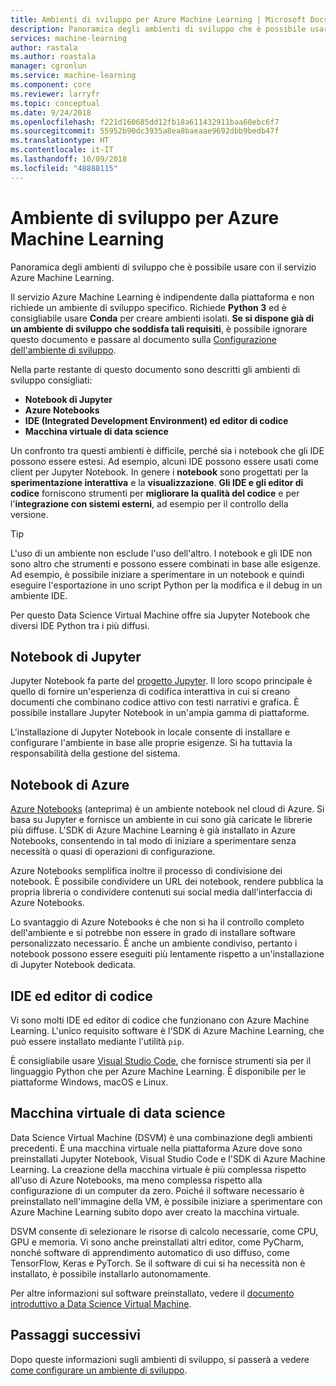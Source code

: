 ```yaml
---
title: Ambienti di sviluppo per Azure Machine Learning | Microsoft Docs
description: Panoramica degli ambienti di sviluppo che è possibile usare con il servizio Azure Machine Learning. Python 3 è l'unico requisito per l'ambiente di sviluppo, ma è consigliabile usare anche ambienti Conda. Come strumenti di sviluppo si consigliano Jupyter Notebook, Azure Notebooks e IDE/editor di codice.
services: machine-learning
author: rastala
ms.author: roastala
manager: cgronlun
ms.service: machine-learning
ms.component: core
ms.reviewer: larryfr
ms.topic: conceptual
ms.date: 9/24/2018
ms.openlocfilehash: f221d160685dd12fb18a611432911baa60ebc6f7
ms.sourcegitcommit: 55952b90dc3935a8ea8baeaae9692dbb9bedb47f
ms.translationtype: HT
ms.contentlocale: it-IT
ms.lasthandoff: 10/09/2018
ms.locfileid: "48888115"
---
```

# <a name="development-environment-for-azure-machine-learning"></a>Ambiente di sviluppo per Azure Machine Learning 

Panoramica degli ambienti di sviluppo che è possibile usare con il servizio Azure Machine Learning. 

Il servizio Azure Machine Learning è indipendente dalla piattaforma e non richiede un ambiente di sviluppo specifico. Richiede __Python 3__ ed è consigliabile usare __Conda__ per creare ambienti isolati. __Se si dispone già di un ambiente di sviluppo che soddisfa tali requisiti__, è possibile ignorare questo documento e passare al documento sulla [Configurazione dell'ambiente di sviluppo](how-to-configure-environment.md).

Nella parte restante di questo documento sono descritti gli ambienti di sviluppo consigliati:

* __Notebook di Jupyter__
* __Azure Notebooks__
* __IDE (Integrated Development Environment) ed editor di codice__
* __Macchina virtuale di data science__

Un confronto tra questi ambienti è difficile, perché sia i notebook che gli IDE possono essere estesi. Ad esempio, alcuni IDE possono essere usati come client per Jupyter Notebook. In genere i __notebook__ sono progettati per la __sperimentazione interattiva__ e la __visualizzazione__. __Gli IDE e gli editor di codice__ forniscono strumenti per __migliorare la qualità del codice__ e per l'__integrazione con sistemi esterni__, ad esempio per il controllo della versione.

> [!TIP]
> L'uso di un ambiente non esclude l'uso dell'altro. I notebook e gli IDE non sono altro che strumenti e possono essere combinati in base alle esigenze. Ad esempio, è possibile iniziare a sperimentare in un notebook e quindi eseguire l'esportazione in uno script Python per la modifica e il debug in un ambiente IDE.
>
> Per questo Data Science Virtual Machine offre sia Jupyter Notebook che diversi IDE Python tra i più diffusi.

## <a name="jupyter-notebooks"></a>Notebook di Jupyter

Jupyter Notebook fa parte del [progetto Jupyter](https://jupyter.org/). Il loro scopo principale è quello di fornire un'esperienza di codifica interattiva in cui si creano documenti che combinano codice attivo con testi narrativi e grafica. È possibile installare Jupyter Notebook in un'ampia gamma di piattaforme.

L'installazione di Jupyter Notebook in locale consente di installare e configurare l'ambiente in base alle proprie esigenze. Si ha tuttavia la responsabilità della gestione del sistema.

## <a name="azure-notebooks"></a>Notebook di Azure

[Azure Notebooks](https://notebooks.azure.com) (anteprima) è un ambiente notebook nel cloud di Azure. Si basa su Jupyter e fornisce un ambiente in cui sono già caricate le librerie più diffuse. L'SDK di Azure Machine Learning è già installato in Azure Notebooks, consentendo in tal modo di iniziare a sperimentare senza necessità o quasi di operazioni di configurazione.

Azure Notebooks semplifica inoltre il processo di condivisione dei notebook. È possibile condividere un URL dei notebook, rendere pubblica la propria libreria o condividere contenuti sui social media dall'interfaccia di Azure Notebooks.

Lo svantaggio di Azure Notebooks è che non si ha il controllo completo dell'ambiente e si potrebbe non essere in grado di installare software personalizzato necessario. È anche un ambiente condiviso, pertanto i notebook possono essere eseguiti più lentamente rispetto a un'installazione di Jupyter Notebook dedicata.

## <a name="ides-and-code-editors"></a>IDE ed editor di codice

Vi sono molti IDE ed editor di codice che funzionano con Azure Machine Learning. L'unico requisito software è l'SDK di Azure Machine Learning, che può essere installato mediante l'utilità `pip`.

È consigliabile usare [Visual Studio Code](https://code.visualstudio.com/), che fornisce strumenti sia per il linguaggio Python che per Azure Machine Learning. È disponibile per le piattaforme Windows, macOS e Linux.

## <a name="data-science-virtual-machine"></a>Macchina virtuale di data science

Data Science Virtual Machine (DSVM) è una combinazione degli ambienti precedenti. È una macchina virtuale nella piattaforma Azure dove sono preinstallati Jupyter Notebook, Visual Studio Code e l'SDK di Azure Machine Learning. La creazione della macchina virtuale è più complessa rispetto all'uso di Azure Notebooks, ma meno complessa rispetto alla configurazione di un computer da zero. Poiché il software necessario è preinstallato nell'immagine della VM, è possibile iniziare a sperimentare con Azure Machine Learning subito dopo aver creato la macchina virtuale.

DSVM consente di selezionare le risorse di calcolo necessarie, come CPU, GPU e memoria. Vi sono anche preinstallati altri editor, come PyCharm, nonché software di apprendimento automatico di uso diffuso, come TensorFlow, Keras e PyTorch. Se il software di cui si ha necessità non è installato, è possibile installarlo autonomamente.

Per altre informazioni sul software preinstallato, vedere il [documento introduttivo a Data Science Virtual Machine](../data-science-virtual-machine/overview.md).

## <a name="next-steps"></a>Passaggi successivi

Dopo queste informazioni sugli ambienti di sviluppo, si passerà a vedere [come configurare un ambiente di sviluppo](how-to-configure-environment.md).

